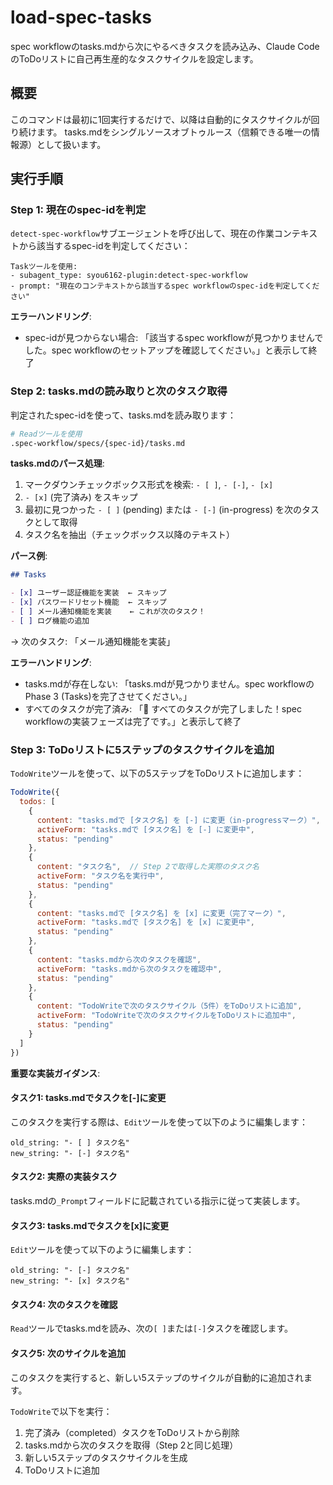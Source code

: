 # load-spec-tasks

spec workflowのtasks.mdから次にやるべきタスクを読み込み、Claude CodeのToDoリストに自己再生産的なタスクサイクルを設定します。

## 概要

このコマンドは最初に1回実行するだけで、以降は自動的にタスクサイクルが回り続けます。
tasks.mdをシングルソースオブトゥルース（信頼できる唯一の情報源）として扱います。

## 実行手順

### Step 1: 現在のspec-idを判定

`detect-spec-workflow`サブエージェントを呼び出して、現在の作業コンテキストから該当するspec-idを判定してください：

```
Taskツールを使用:
- subagent_type: syou6162-plugin:detect-spec-workflow
- prompt: "現在のコンテキストから該当するspec workflowのspec-idを判定してください"
```

**エラーハンドリング**:
- spec-idが見つからない場合: 「該当するspec workflowが見つかりませんでした。spec workflowのセットアップを確認してください。」と表示して終了

### Step 2: tasks.mdの読み取りと次のタスク取得

判定されたspec-idを使って、tasks.mdを読み取ります：

```bash
# Readツールを使用
.spec-workflow/specs/{spec-id}/tasks.md
```

**tasks.mdのパース処理**:

1. マークダウンチェックボックス形式を検索: `- [ ]`, `- [-]`, `- [x]`
2. `- [x]` (完了済み) をスキップ
3. 最初に見つかった `- [ ]` (pending) または `- [-]` (in-progress) を次のタスクとして取得
4. タスク名を抽出（チェックボックス以降のテキスト）

**パース例**:
```markdown
## Tasks

- [x] ユーザー認証機能を実装  ← スキップ
- [x] パスワードリセット機能  ← スキップ
- [ ] メール通知機能を実装    ← これが次のタスク！
- [ ] ログ機能の追加
```
→ 次のタスク: 「メール通知機能を実装」

**エラーハンドリング**:
- tasks.mdが存在しない: 「tasks.mdが見つかりません。spec workflowのPhase 3 (Tasks)を完了させてください。」
- すべてのタスクが完了済み: 「🎉 すべてのタスクが完了しました！spec workflowの実装フェーズは完了です。」と表示して終了

### Step 3: ToDoリストに5ステップのタスクサイクルを追加

`TodoWrite`ツールを使って、以下の5ステップをToDoリストに追加します：

```javascript
TodoWrite({
  todos: [
    {
      content: "tasks.mdで [タスク名] を [-] に変更（in-progressマーク）",
      activeForm: "tasks.mdで [タスク名] を [-] に変更中",
      status: "pending"
    },
    {
      content: "タスク名",  // Step 2で取得した実際のタスク名
      activeForm: "タスク名を実行中",
      status: "pending"
    },
    {
      content: "tasks.mdで [タスク名] を [x] に変更（完了マーク）",
      activeForm: "tasks.mdで [タスク名] を [x] に変更中",
      status: "pending"
    },
    {
      content: "tasks.mdから次のタスクを確認",
      activeForm: "tasks.mdから次のタスクを確認中",
      status: "pending"
    },
    {
      content: "TodoWriteで次のタスクサイクル（5件）をToDoリストに追加",
      activeForm: "TodoWriteで次のタスクサイクルをToDoリストに追加中",
      status: "pending"
    }
  ]
})
```

**重要な実装ガイダンス**:

#### タスク1: tasks.mdでタスクを[-]に変更
このタスクを実行する際は、`Edit`ツールを使って以下のように編集します：
```
old_string: "- [ ] タスク名"
new_string: "- [-] タスク名"
```

#### タスク2: 実際の実装タスク
tasks.mdの`_Prompt`フィールドに記載されている指示に従って実装します。

#### タスク3: tasks.mdでタスクを[x]に変更
`Edit`ツールを使って以下のように編集します：
```
old_string: "- [-] タスク名"
new_string: "- [x] タスク名"
```

#### タスク4: 次のタスクを確認
`Read`ツールでtasks.mdを読み、次の`[ ]`または`[-]`タスクを確認します。

#### タスク5: 次のサイクルを追加
このタスクを実行すると、新しい5ステップのサイクルが自動的に追加されます。

`TodoWrite`で以下を実行：
1. 完了済み（completed）タスクをToDoリストから削除
2. tasks.mdから次のタスクを取得（Step 2と同じ処理）
3. 新しい5ステップのタスクサイクルを生成
4. ToDoリストに追加
